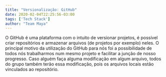 ```yaml
---
title: "Versionalização: GitHub"
date: 2020-02-04T22:25:56-03:00
tags: ['Tech Stack']
author: "Team Maya"
---
```


O GitHub é uma plataforma com o intuito de versionar projetos, é possível criar repositórios e armazenar arquivos (de projetos por exemplo) neles. O principal
motivo da utilização do GitHub para nós foi a possibilidade de todos nós trabalharmos num mesmo projeto e facilitar a junção de nosso progresso. Caso alguém faça
alguma modificação em algum arquivo, todos do grupo também terão essa modificação, pois os arquivos locais estão vinculados ao repositório.